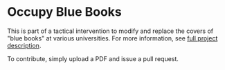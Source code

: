 # Occupy Blue Books

This is part of a tactical intervention to modify and replace the covers of "blue books" at various universities. For more information, see [full project description](http://portfolio.jessefulton.com/Blue-Books/).

To contribute, simply upload a PDF and issue a pull request.